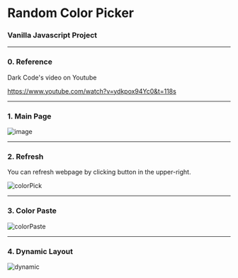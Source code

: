 Random Color Picker
================================
### Vanilla Javascript Project
<hr/>

### 0. Reference
Dark Code's video on Youtube

https://www.youtube.com/watch?v=ydkpox94Yc0&t=118s
<hr/>

### 1. Main Page

![image](https://user-images.githubusercontent.com/67461578/85913897-cdb28500-b873-11ea-8f2d-119ff0a1d26a.png)
<hr/>

### 2. Refresh

You can refresh webpage by clicking button in the upper-right.

![colorPick](https://user-images.githubusercontent.com/67461578/85913941-25e98700-b874-11ea-923a-fdeee5a4c2af.gif)

<hr/>

### 3. Color Paste

![colorPaste](https://user-images.githubusercontent.com/67461578/85914047-f38c5980-b874-11ea-82c6-e1c10e009dfe.gif)

<hr/>

### 4. Dynamic Layout

![dynamic](https://user-images.githubusercontent.com/67461578/85917949-8fc85780-b899-11ea-892f-2b8ab6a8de42.gif)
